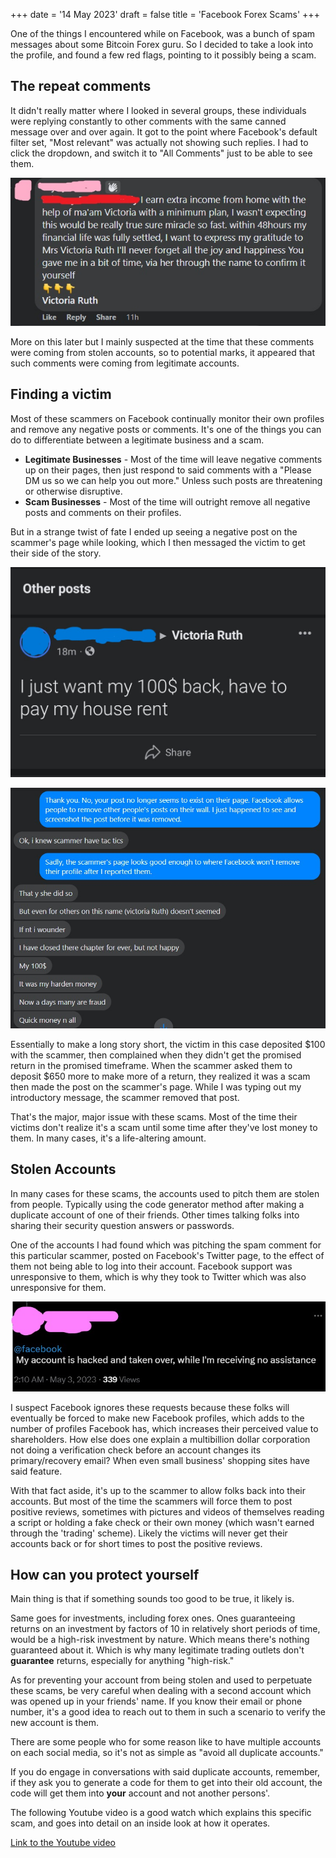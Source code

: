+++
date = '14 May 2023'
draft = false
title = 'Facebook Forex Scams'
+++

One of the things I encountered while on Facebook, was a bunch of spam messages about some Bitcoin Forex guru. So I decided to take a look into the profile, and found a few red flags, pointing to it possibly being a scam.

<!--more-->

## The repeat comments

It didn't really matter where I looked in several groups, these individuals were replying constantly to other comments with the same canned message over and over again. It got to the point where Facebook's default filter set, "Most relevant" was actually not showing such replies. I had to click the dropdown, and switch it to "All Comments" just to be able to see them.

![Screenshot of a spam comment](spambot.jpg)

More on this later but I mainly suspected at the time that these comments were coming from stolen accounts, so to potential marks, it appeared that such comments were coming from legitimate accounts.

## Finding a victim

Most of these scammers on Facebook continually monitor their own profiles and remove any negative posts or comments. It's one of the things you can do to differentiate between a legitimate business and a scam.

* **Legitimate Businesses** - Most of the time will leave negative comments up on their pages, then just respond to said comments with a "Please DM us so we can help you out more." Unless such posts are threatening or otherwise disruptive.
* **Scam Businesses** - Most of the time will outright remove all negative posts and comments on their profiles.

But in a strange twist of fate I ended up seeing a negative post on the scammer's page while looking, which I then messaged the victim to get their side of the story.

![Post of victim losing $100 to the scam](victim1.jpg)

![Conversation between me and the victim](victimconvo1.jpg)

Essentially to make a long story short, the victim in this case deposited $100 with the scammer, then complained when they didn't get the promised return in the promised timeframe. When the scammer asked them to deposit $650 more to make more of a return, they realized it was a scam then made the post on the scammer's page. While I was typing out my introductory message, the scammer removed that post.

That's the major, major issue with these scams. Most of the time their victims don't realize it's a scam until some time after they've lost money to them. In many cases, it's a life-altering amount.

## Stolen Accounts

In many cases for these scams, the accounts used to pitch them are stolen from people. Typically using the code generator method after making a duplicate account of one of their friends. Other times talking folks into sharing their security question answers or passwords.

One of the accounts I had found which was pitching the spam comment for this particular scammer, posted on Facebook's Twitter page, to the effect of them not being able to log into their account. Facebook support was unresponsive to them, which is why they took to Twitter which was also unresponsive for them.

![Twitter post, unable to get into account.](twitterlockedout.jpg)

I suspect Facebook ignores these requests because these folks will eventually be forced to make new Facebook profiles, which adds to the number of profiles Facebook has, which increases their perceived value to shareholders. How else does one explain a multibillion dollar corporation not doing a verification check before an account changes its primary/recovery email? When even small business' shopping sites have said feature.

With that fact aside, it's up to the scammer to allow folks back into their accounts. But most of the time the scammers will force them to post positive reviews, sometimes with pictures and videos of themselves reading a script or holding a fake check or their own money (which wasn't earned through the 'trading' scheme). Likely the victims will never get their accounts back or for short times to post the positive reviews.

## How can you protect yourself

Main thing is that if something sounds too good to be true, it likely is.

Same goes for investments, including forex ones. Ones guaranteeing returns on an investment by factors of 10 in relatively short periods of time, would be a high-risk investment by nature. Which means there's nothing guaranteed about it. Which is why many legitimate trading outlets don't **guarantee** returns, especially for anything "high-risk."

As for preventing your account from being stolen and used to perpetuate these scams, be very careful when dealing with a second account which was opened up in your friends' name. If you know their email or phone number, it's a good idea to reach out to them in such a scenario to verify the new account is them.

There are some people who for some reason like to have multiple accounts on each social media, so it's not as simple as "avoid all duplicate accounts."

If you do engage in conversations with said duplicate accounts, remember, if they ask you to generate a code for them to get into their old account, the code will get them into **your** account and not another persons'.

The following Youtube video is a good watch which explains this specific scam, and goes into detail on an inside look at how it operates.

[Link to the Youtube video](https://youtu.be/zj1_RYNF7nM)